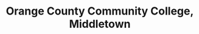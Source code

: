 ---
layout: repo
title: "Orange County Community College, Middletown"
id: 21444
permalink: repos/21444/
---